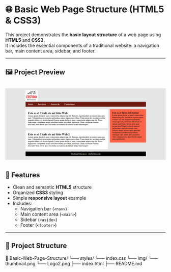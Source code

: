# 🌐 Basic Web Page Structure (HTML5 & CSS3)

This project demonstrates the **basic layout structure** of a web page using **HTML5** and **CSS3**.  
It includes the essential components of a traditional website: a navigation bar, main content area, sidebar, and footer.

---
## 🖼️ Project Preview

![Thumbnail of the web page](img/thumbnail.png)
---

## 🧱 Features
- Clean and semantic **HTML5** structure
- Organized **CSS3** styling
- Simple **responsive layout** example
- Includes:
  - Navigation bar (`<nav>`)
  - Main content area (`<main>`)
  - Sidebar (`<aside>`)
  - Footer (`<footer>`)

---

## 📂 Project Structure

📁 Basic-Web-Page-Structure/
└── styles/
    └── index.css
└── img/
    └── thumbnail.png
    └── Logo2.png
├── index.html
├── README.md

